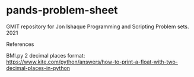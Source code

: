 # pands-problem-sheet
GMIT repository for Jon Ishaque Programming and Scripting Problem sets. 2021

References

BMI.py 
2 decimal places format: https://www.kite.com/python/answers/how-to-print-a-float-with-two-decimal-places-in-python

